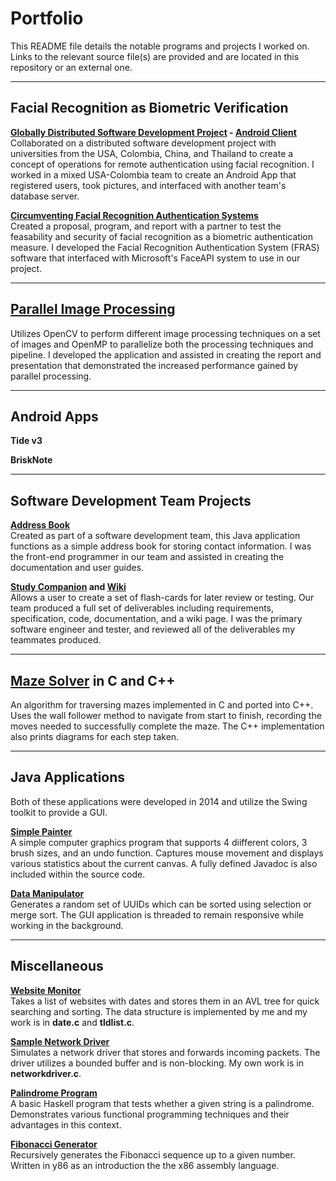 # Portfolio
This README file details the notable programs and projects I worked on. Links to the relevant source file(s) are provided and are located in this repository or an external one.

***

## Facial Recognition as Biometric Verification

**[Globally Distributed Software Development Project](https://classes.cs.uoregon.edu/16S/cis423/) - [Android Client](https://bitbucket.org/richardnorthen/dsd2016-androidclient)** <br>
Collaborated on a distributed software development project with universities from the USA, Colombia, China, and Thailand to create a concept of operations for remote authentication using facial recognition. I worked in a mixed USA-Colombia team to create an Android App that registered users, took pictures, and interfaced with another team's database server.
	
**[Circumventing Facial Recognition Authentication Systems](https://github.com/richardnorthen/cis433-project)** <br>
Created a proposal, program, and report with a partner to test the feasability and security of facial recognition as a biometric authentication measure. I developed the Facial Recognition Authentication System (FRAS) software that interfaced with Microsoft's FaceAPI system to use in our project.

***

## [Parallel Image Processing](Parallel%20Image%20Processing/)
Utilizes OpenCV to perform different image processing techniques on a set of images and OpenMP to parallelize both the processing techniques and pipeline. I developed the application and assisted in creating the report and presentation that demonstrated the increased performance gained by parallel processing.

***
	
## Android Apps

**Tide v3** <br>


**BriskNote** <br>

***

## Software Development Team Projects

**[Address Book](https://github.com/CIS422Group6/Project1)** <br>
Created as part of a software development team, this Java application functions as a simple address book for storing contact information. I was the front-end programmer in our team and assisted in creating the documentation and user guides.

**[Study Companion](https://github.com/CIS422Group6/Project2) and [Wiki](https://app.assembla.com/spaces/xis22w16-team6/wiki)** <br>
Allows a user to create a set of flash-cards for later review or testing. Our team produced a full set of deliverables including requirements, specification, code, documentation, and a wiki page. I was the primary software engineer and tester, and reviewed all of the deliverables my teammates produced.


***

## [Maze Solver](Maze%20Solver/) in C and C++
An algorithm for traversing mazes implemented in C and ported into C++. Uses the wall follower method to navigate from start to finish, recording the moves needed to successfully complete the maze. The C++ implementation also prints diagrams for each step taken.

***

## Java Applications
Both of these applications were developed in 2014 and utilize the Swing toolkit to provide a GUI.

**[Simple Painter](Simple%20Painter/)** <br>
A simple computer graphics program that supports 4 diifferent colors, 3 brush sizes, and an undo function. Captures mouse movement and displays various statistics about the current canvas. A fully defined Javadoc is also included within the source code.

**[Data Manipulator](Data%20Manipulator/)** <br>
Generates a random set of UUIDs which can be sorted using selection or merge sort. The GUI application is threaded to remain responsive while working in the background.

***

## Miscellaneous

**[Website Monitor](Website%20Monitor/)** <br>
Takes a list of websites with dates and stores them in an AVL tree for quick searching and sorting. The data structure is implemented by me and my work is in **date.c** and  **tldlist.c**.

**[Sample Network Driver](Sample%20Network%20Driver/)** <br>
Simulates a network driver that stores and forwards incoming packets. The driver utilizes a bounded buffer and is non-blocking. My own work is in **networkdriver.c**.

**[Palindrome Program](palindrome.hs)** <br>
A basic Haskell program that tests whether a given string is a palindrome. Demonstrates various functional programming techniques and their advantages in this context.

**[Fibonacci Generator](recfib.ys)** <br>
Recursively generates the Fibonacci sequence up to a given number. Written in y86 as an introduction the the x86 assembly language.